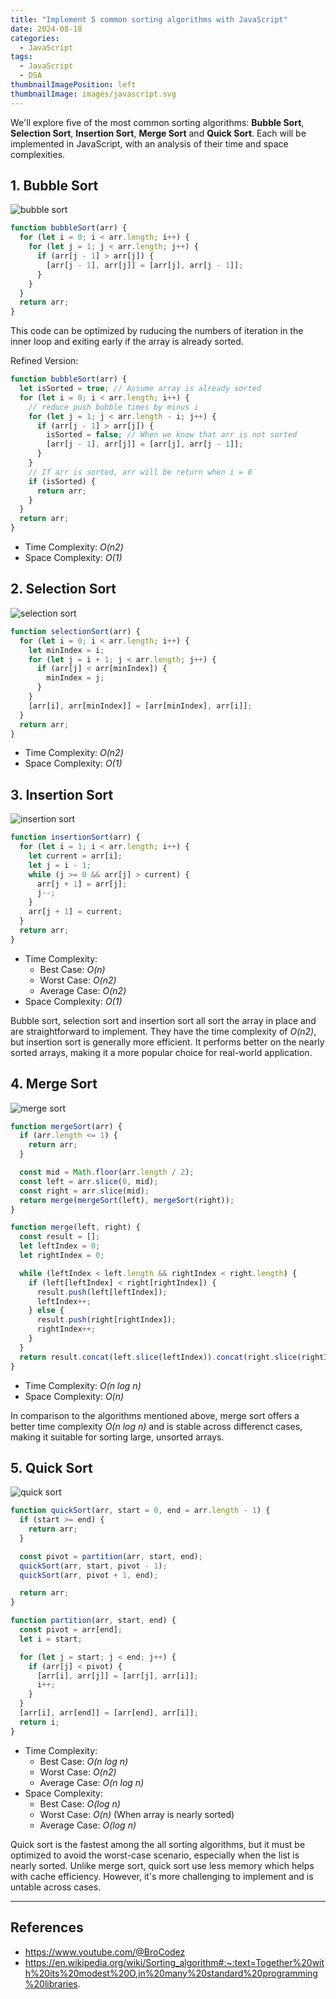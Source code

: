```yaml
---
title: "Implement 5 common sorting algorithms with JavaScript"
date: 2024-08-18
categories:
  - JavaScript
tags:
  - JavaScript
  - DSA
thumbnailImagePosition: left
thumbnailImage: images/javascript.svg
---
```

We'll explore five of the most common sorting algorithms: **Bubble Sort**, **Selection Sort**, **Insertion Sort**, **Merge Sort** and **Quick Sort**. Each will be implemented in JavaScript, with an analysis of their time and space complexities.

## 1. Bubble Sort

![bubble sort](/images/bubble-sort.svg)

```javascript
function bubbleSort(arr) {
  for (let i = 0; i < arr.length; i++) {
    for (let j = 1; j < arr.length; j++) {
      if (arr[j - 1] > arr[j]) {
        [arr[j - 1], arr[j]] = [arr[j], arr[j - 1]];
      }
    }
  }
  return arr;
}
```

This code can be optimized by ruducing the numbers of iteration in the inner loop and exiting early if the array is already sorted.

Refined Version:
```javascript
function bubbleSort(arr) {
  let isSorted = true; // Assume array is already sorted
  for (let i = 0; i < arr.length; i++) {
    // reduce push bubble times by minus i
    for (let j = 1; j < arr.length - i; j++) {
      if (arr[j - 1] > arr[j]) {
        isSorted = false; // When we know that arr is not sorted
        [arr[j - 1], arr[j]] = [arr[j], arr[j - 1]];
      }
    }
    // If arr is sorted, arr will be return when i = 0
    if (isSorted) {
      return arr;
    }
  }
  return arr;
}
```

- Time Complexity: *O(n2)*
- Space Complexity: *O(1)*

## 2. Selection Sort

![selection sort](/images/selection-sort.svg)

```javascript
function selectionSort(arr) {
  for (let i = 0; i < arr.length; i++) {
    let minIndex = i;
    for (let j = i + 1; j < arr.length; j++) {
      if (arr[j] < arr[minIndex]) {
        minIndex = j;
      }
    }
    [arr[i], arr[minIndex]] = [arr[minIndex], arr[i]];
  }
  return arr;
}
```

- Time Complexity: *O(n2)*
- Space Complexity: *O(1)*

## 3. Insertion Sort

![insertion sort](/images/insertion-sort.svg)

```javascript
function insertionSort(arr) {
  for (let i = 1; i < arr.length; i++) {
    let current = arr[i];
    let j = i - 1;
    while (j >= 0 && arr[j] > current) {
      arr[j + 1] = arr[j];
      j--;
    }
    arr[j + 1] = current;
  }
  return arr;
}
```

- Time Complexity:
  -  Best Case: *O(n)*
  -  Worst Case: *O(n2)*
  -  Average Case: *O(n2)*
- Space Complexity: *O(1)*

Bubble sort, selection sort and insertion sort all sort the array in place and are straightforward to implement. They have the time complexity of *O(n2)*, but insertion sort is generally more efficient. It performs better on the nearly sorted arrays, making it a more popular choice for real-world application.

## 4. Merge Sort

![merge sort](/images/merge-sort.svg)

```javascript
function mergeSort(arr) {
  if (arr.length <= 1) {
    return arr;
  }

  const mid = Math.floor(arr.length / 2);
  const left = arr.slice(0, mid);
  const right = arr.slice(mid);
  return merge(mergeSort(left), mergeSort(right));
}

function merge(left, right) {
  const result = [];
  let leftIndex = 0;
  let rightIndex = 0;

  while (leftIndex < left.length && rightIndex < right.length) {
    if (left[leftIndex] < right[rightIndex]) {
      result.push(left[leftIndex]);
      leftIndex++;
    } else {
      result.push(right[rightIndex]);
      rightIndex++;
    }
  }
  return result.concat(left.slice(leftIndex)).concat(right.slice(rightIndex));
}
```
- Time Complexity: *O(n log n)*
- Space Complexity: *O(n)*

In comparison to the algorithms mentioned above, merge sort offers a better time complexity *O(n log n)* and is stable across differenct cases, making it suitable for sorting large, unsorted arrays.

## 5. Quick Sort

![quick sort](/images/quick-sort.svg)

```javascript
function quickSort(arr, start = 0, end = arr.length - 1) {
  if (start >= end) {
    return arr;
  }

  const pivot = partition(arr, start, end);
  quickSort(arr, start, pivot - 1);
  quickSort(arr, pivot + 1, end);

  return arr;
}

function partition(arr, start, end) {
  const pivot = arr[end];
  let i = start;

  for (let j = start; j < end; j++) {
    if (arr[j] < pivot) {
      [arr[i], arr[j]] = [arr[j], arr[i]];
      i++;
    }
  }
  [arr[i], arr[end]] = [arr[end], arr[i]];
  return i;
}
```
- Time Complexity:
  -  Best Case: *O(n log n)*
  -  Worst Case: *O(n2)*
  -  Average Case: *O(n log n)*
- Space Complexity:
  -  Best Case: *O(log n)*
  -  Worst Case: *O(n)* (When array is nearly sorted)
  -  Average Case: *O(log n)*

Quick sort is the fastest among the all sorting algorithms, but it must be optimized to avoid the worst-case scenario, especially when the list is nearly sorted. Unlike merge sort, quick sort use less memory which helps with cache efficiency. However, it's more challenging to implement and is untable across cases.

---

## References

- https://www.youtube.com/@BroCodez
- https://en.wikipedia.org/wiki/Sorting_algorithm#:~:text=Together%20with%20its%20modest%20O,in%20many%20standard%20programming%20libraries.
